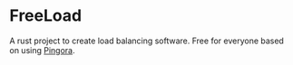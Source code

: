 # FreeLoad
A rust project to create load balancing software. Free for everyone based on using [Pingora](https://github.com/cloudflare/pingora).
